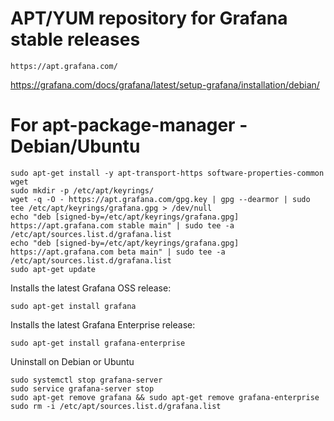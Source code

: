 # APT/YUM repository for Grafana stable releases
    https://apt.grafana.com/

https://grafana.com/docs/grafana/latest/setup-grafana/installation/debian/

# For apt-package-manager - Debian/Ubuntu 
    sudo apt-get install -y apt-transport-https software-properties-common wget
    sudo mkdir -p /etc/apt/keyrings/
    wget -q -O - https://apt.grafana.com/gpg.key | gpg --dearmor | sudo tee /etc/apt/keyrings/grafana.gpg > /dev/null
    echo "deb [signed-by=/etc/apt/keyrings/grafana.gpg] https://apt.grafana.com stable main" | sudo tee -a /etc/apt/sources.list.d/grafana.list
    echo "deb [signed-by=/etc/apt/keyrings/grafana.gpg] https://apt.grafana.com beta main" | sudo tee -a /etc/apt/sources.list.d/grafana.list
    sudo apt-get update

Installs the latest Grafana OSS release:

    sudo apt-get install grafana

Installs the latest Grafana Enterprise release:

    sudo apt-get install grafana-enterprise

Uninstall on Debian or Ubuntu

    sudo systemctl stop grafana-server
    sudo service grafana-server stop
    sudo apt-get remove grafana && sudo apt-get remove grafana-enterprise
    sudo rm -i /etc/apt/sources.list.d/grafana.list









